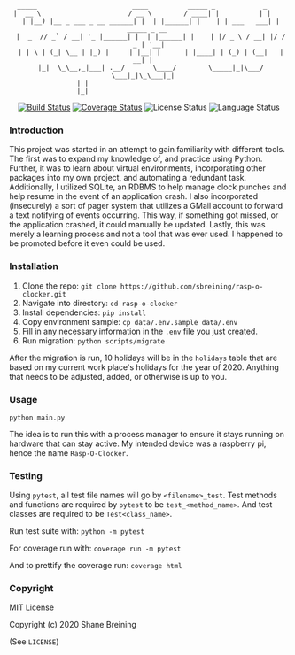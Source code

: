 <center>

```
  _____                        ____          _____ _            _             
 |  __ \                      / __ \        / ____| |          | |            
 | |__) |__ _ ___ _ __ ______| |  | |______| |    | | ___   ___| | _____ _ __ 
 |  _  // _` / __| '_ |______| |  | |______| |    | |/ _ \ / __| |/ / _ | '__|
 | | \ | (_| \__ | |_) |     | |__| |      | |____| | (_) | (__|   |  __| |   
 |_|  \_\__,_|___| .__/       \____/        \_____|_|\___/ \___|_|\_\___|_|   
                 | |                                                          
                 |_|                                                          
```


[![Build Status](https://img.shields.io/travis/sbreining/rasp-o-clocker?label=Travis%20CI&style=plastic)](https://travis-ci.org/sbreining/rasp-o-clocker)
[![Coverage Status](https://img.shields.io/coveralls/github/sbreining/rasp-o-clocker?label=Coverage&style=plastic)](https://coveralls.io/github/sbreining/rasp-o-clocker?branch=master)
![License Status](https://img.shields.io/github/license/sbreining/rasp-o-clocker?label=License&style=plastic)
![Language Status](https://img.shields.io/github/languages/top/sbreining/rasp-o-clocker?label=Python&style=plastic)

</center>

### Introduction

This project was started in an attempt to gain familiarity with different tools.
The first was to expand my knowledge of, and practice using Python. Further, it
was to learn about virtual environments, incorporating other packages into my
own project, and automating a redundant task. Additionally, I utilized SQLite,
an RDBMS to help manage clock punches and help resume in the event of an
application crash. I also incorporated (insecurely) a sort of pager system that
utilizes a GMail account to forward a text notifying of events occurring. This
way, if something got missed, or the application crashed, it could manually be
updated. Lastly, this was merely a learning process and not a tool that was ever
used. I happened to be promoted before it even could be used.


### Installation

1. Clone the repo: `git clone https://github.com/sbreining/rasp-o-clocker.git`
2. Navigate into directory: `cd rasp-o-clocker`
3. Install dependencies: `pip install`
4. Copy environment sample: `cp data/.env.sample data/.env`
5. Fill in any necessary information in the `.env` file you just created.
6. Run migration: `python scripts/migrate`

After the migration is run, 10 holidays will be in the `holidays` table that
are based on my current work place's holidays for the year of 2020. Anything
that needs to be adjusted, added, or otherwise is up to you.

### Usage

`python main.py`

The idea is to run this with a process manager to ensure it stays running on
hardware that can stay active. My intended device was a raspberry pi, hence the
name `Rasp-O-Clocker`.

### Testing

Using `pytest`, all test file names will go by `<filename>_test`. Test methods
and functions are required by `pytest` to be `test_<method_name>`. And test
classes are required to be `Test<class_name>`.

Run test suite with: `python -m pytest`

For coverage run with: `coverage run -m pytest`

And to prettify the coverage run: `coverage html`

### Copyright

MIT License

Copyright (c) 2020 Shane Breining

(See `LICENSE`)